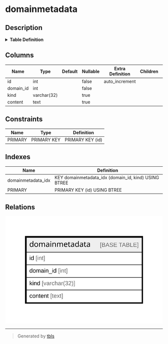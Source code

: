 # domainmetadata

## Description

<details>
<summary><strong>Table Definition</strong></summary>

```sql
CREATE TABLE `domainmetadata` (
  `id` int NOT NULL AUTO_INCREMENT,
  `domain_id` int NOT NULL,
  `kind` varchar(32) DEFAULT NULL,
  `content` text,
  PRIMARY KEY (`id`),
  KEY `domainmetadata_idx` (`domain_id`,`kind`)
) ENGINE=InnoDB DEFAULT CHARSET=latin1
```

</details>

## Columns

| Name | Type | Default | Nullable | Extra Definition | Children | Parents | Comment |
| ---- | ---- | ------- | -------- | ---------------- | -------- | ------- | ------- |
| id | int |  | false | auto_increment |  |  |  |
| domain_id | int |  | false |  |  |  |  |
| kind | varchar(32) |  | true |  |  |  |  |
| content | text |  | true |  |  |  |  |

## Constraints

| Name | Type | Definition |
| ---- | ---- | ---------- |
| PRIMARY | PRIMARY KEY | PRIMARY KEY (id) |

## Indexes

| Name | Definition |
| ---- | ---------- |
| domainmetadata_idx | KEY domainmetadata_idx (domain_id, kind) USING BTREE |
| PRIMARY | PRIMARY KEY (id) USING BTREE |

## Relations

![er](domainmetadata.svg)

---

> Generated by [tbls](https://github.com/k1LoW/tbls)
